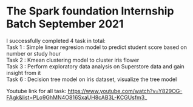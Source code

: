 # The Spark foundation Internship Batch September 2021

I successfully completed 4 task in total: <br/>
Task 1 : Simple linear regresion model to predict student score based on number or study hour <br/>
Task 2 : Kmean clustering model to cluster iris flower <br/>
Task 3 : Perform exploratory data analysis on Superstore data and gain insight from it <br/>
Task 6 : Decision tree model on iris dataset, visualize the tree model <br/>

Youtube link for all task: https://www.youtube.com/watch?v=Y829OG-FAgk&list=PLo9GhMN4O816SxaUH8cAB3L-KCGUsfm3_ 
